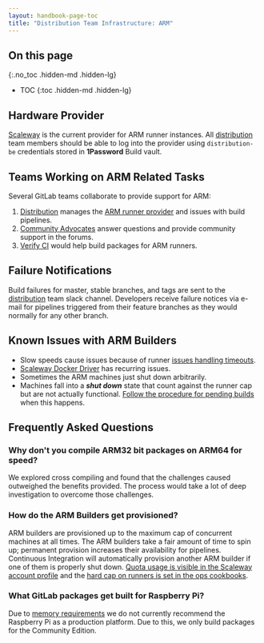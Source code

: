 ```yaml
---
layout: handbook-page-toc
title: "Distribution Team Infrastructure: ARM"
---
```


## On this page
{:.no_toc .hidden-md .hidden-lg}

- TOC
{:toc .hidden-md .hidden-lg}

## Hardware Provider

[Scaleway][scaleway] is the current provider for ARM runner instances. All
[distribution][distribution] team members should be able to log into the
provider using `distribution-be` credentials stored in **1Password** Build vault.

## Teams Working on ARM Related Tasks

Several GitLab teams collaborate to provide support for ARM:

1. [Distribution][distribution] manages the [ARM runner provider][scaleway]
   and issues with build pipelines.
1. [Community Advocates][advocates] answer questions and provide community support in the forums.
1. [Verify CI][verify-ci] would help build packages for ARM runners.

## Failure Notifications

Build failures for master, stable branches, and tags are sent to the
[distribution][distribution] team slack channel. Developers receive failure
notices via e-mail for pipelines triggered from their feature branches as
they would normally for any other branch.

## Known Issues with ARM Builders

- Slow speeds cause issues because of runner [issues handling timeouts][timeout-blog].
- [Scaleway Docker Driver][scaleway-driver] has recurring issues.
- Sometimes the ARM machines just shut down arbitrarily. 
- Machines fall into a ***shut down*** state that count against the runner
  cap but are not actually functional.
  [Follow the procedure for pending builds][pending-builds] when this happens.


## Frequently Asked Questions

### Why don't you compile ARM32 bit packages on ARM64 for speed?

We explored cross compiling and found that the challenges caused outweighed
the benefits provided. The process would take a lot of deep investigation to
overcome those challenges.

### How do the ARM Builders get provisioned?

ARM builders are provisioned up to the maximum cap of concurrent machines at
all times. The ARM builders take a fair amount of time to spin up; permanent
provision increases their availability for pipelines. Continuous Integration
will automatically provision another ARM builder if one of them is properly
shut down. [Quota usage is visible in the Scaleway account profile][quotas]
and the [hard cap on runners is set in the ops cookbooks][cap-setting].

### What GitLab packages get built for Raspberry Pi?

Due to [memory requirements] we do not currently recommend the Raspberry Pi
as a production platform. Due to this, we only build packages for the
Community Edition.

[scaleway]: https://www.scaleway.com/en/virtual-instances/arm-instances/
[verify-ci]: /handbook/engineering/development/ci-cd/verify/
[distribution]: /handbook/engineering/development/enablement/distribution/
[advocates]: /handbook/marketing/community-relations/community-advocacy/
[timeout-blog]: https://about.gitlab.com/blog/2019/11/15/tracking-down-missing-tcp-keepalives/
[scaleway-driver]: https://github.com/scaleway/docker-machine-driver-scaleway
[pending-builds]: /handbook/engineering/development/enablement/distribution/maintenance/build-machines.html#when-builds-are-pending-on-devgitlaborg
[memory requirements]: https://docs.gitlab.com/ee/install/requirements.html#memory
[quotas]: https://console.scaleway.com/account/profile
[cap-setting]: https://ops.gitlab.net/gitlab-cookbooks/chef-repo/blob/56d8ce707368fbd529233213d6bb2624b28c13ee/roles/build-runners-gitlab-org.json#L145
